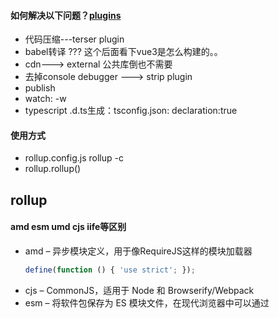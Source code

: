#### 如何解决以下问题？[plugins](https://github.com/rollup/awesome)
* 代码压缩---terser plugin
* babel转译 ??? 这个后面看下vue3是怎么构建的。。
* cdn---> external 公共库倒也不需要
* 去掉console debugger ---> strip plugin
* publish
* watch: -w
* typescript .d.ts生成：tsconfig.json: declaration:true

#### 使用方式
- rollup.config.js rollup -c
- rollup.rollup()


## rollup

#### amd esm umd cjs iife等区别
* amd – 异步模块定义，用于像RequireJS这样的模块加载器
    ```javascript
    define(function () { 'use strict'; });
    ```
* cjs – CommonJS，适用于 Node 和 Browserify/Webpack
* esm – 将软件包保存为 ES 模块文件，在现代浏览器中可以通过 <script type=module> 标签引入
* iife – 一个自动执行的功能，适合作为<script>标签。（如果要为应用程序创建一个捆绑包，您可能想要使用它，因为它会使文件大小变小。）
* umd – 通用模块定义，以amd，cjs 和 iife 为一体
    ```javascript
    (function (global, factory) {
  typeof exports === 'object' && typeof module !== 'undefined' ? factory(require('loadsh')) :
  typeof define === 'function' && define.amd ? define(['loadsh'], factory) :
  (global = typeof globalThis !== 'undefined' ? globalThis : global || self, factory(global.loadsh)); }(this, (function (loadsh) { 'use strict'; //code 
  })));//#sourceMappingURL=index.js.map

    ```
## rollup Plugin
### strip
```javascript
function strip(options = {}) {
  const include = options.include || '**/*.js';
  const { exclude } = options;
  const filter = createFilter(include, exclude);
  const sourceMap = options.sourceMap !== false;

  const removeDebuggerStatements = options.debugger !== false;
  const functions = (options.functions || ['console.*', 'assert.*']).map((keypath) =>
    keypath.replace(/\*/g, '\\w+').replace(/\./g, '\\s*\\.\\s*')
  );

  const labels = options.labels || [];

  const labelsPatterns = labels.map((l) => `${l}\\s*:`);

  const firstPass = [...functions, ...labelsPatterns];
  if (removeDebuggerStatements) {
    firstPass.push('debugger\\b');
  }

  const reFunctions = new RegExp(`^(?:${functions.join('|')})$`);
  const reFirstpass = new RegExp(`\\b(?:${firstPass.join('|')})`);
  const firstPassFilter = firstPass.length > 0 ? (code) => reFirstpass.test(code) : () => false;
  const UNCHANGED = null;

  return {
    name: 'strip',

    transform(code, id) {
      if (!filter(id) || !firstPassFilter(code)) {
        return UNCHANGED;
      }

      let ast;

      try {
        ast = this.parse(code);
      } catch (err) {
        err.message += ` in ${id}`;
        throw err;
      }

      const magicString = new MagicString(code);
      let edited = false;

      function remove(start, end) {
        while (whitespace.test(code[start - 1])) start -= 1;
        magicString.remove(start, end);
      }

      function isBlock(node) {
        return node && (node.type === 'BlockStatement' || node.type === 'Program');
      }

      function removeExpression(node) {
        const { parent } = node;

        if (parent.type === 'ExpressionStatement') {
          removeStatement(parent);
        } else {
          magicString.overwrite(node.start, node.end, '(void 0)');
        }

        edited = true;
      }

      function removeStatement(node) {
        const { parent } = node;

        if (isBlock(parent)) {
          remove(node.start, node.end);
        } else {
          magicString.overwrite(node.start, node.end, '(void 0);');
        }

        edited = true;
      }

      walk(ast, {
        enter(node, parent) {
          Object.defineProperty(node, 'parent', {
            value: parent,
            enumerable: false,
            configurable: true
          });

          if (sourceMap) {
            magicString.addSourcemapLocation(node.start);
            magicString.addSourcemapLocation(node.end);
          }

          if (removeDebuggerStatements && node.type === 'DebuggerStatement') {
            removeStatement(node);
            this.skip();
          } else if (node.type === 'LabeledStatement') {
            if (node.label && labels.includes(node.label.name)) {
              removeStatement(node);
              this.skip();
            }
          } else if (node.type === 'CallExpression') {
            const keypath = flatten(node.callee);
            if (keypath && reFunctions.test(keypath)) {
              removeExpression(node);
              this.skip();
            }
          }
        }
      });

      if (!edited) {
        return UNCHANGED;
      }

      code = magicString.toString();
      const map = sourceMap ? magicString.generateMap() : null;

      return { code, map };
    }
  };
}
```

## esbuild

[why fast](https://esbuild.github.io/faq/#why-is-esbuild-fast)

- 用go编写，并且编译成native code；JS JIT即时编译性能不高；
- go是为并行设计的，而JS不是。GO可以在线程之间共享内存；
- esbuild从零开始，避免了引用第三方库带来的不同ast之间转译的问题。
- 高效利用内存

cmd/esbuild/main.go主入口文件，cli.Run(osArgs)
pkg/cli/cli.go
pkg/api/api_impl.go

### esbuild plugin

#### 基本概念

##### Namespaces/Virtual Module

每个模块都有一个命名空间。

- 默认是file，对应的是是文件系统内的真实文件。
- esbuild额外提供了一个概念：虚拟模块（virtual module），也就是，即使import导入的文件A不真实存在于文件系统内，也能被解析；插件提供了一种创建虚拟模块的能力。

##### onResolve/onLoad

<font color="orange">onResolve</font>
解析每个模块的import导入时执行；可以用来标记需要特殊处理的模块，比如标记命名空间，或者更改文件路径。

<font color="orange">onLoad</font>
加载文件路径/命名空间，并指定不同的loader来编译该文件。

#### Vite中esbuild插件的用法

##### vite:dep-scan

```js
return {
  name: 'vite:dep-scan',
  setup(build) {
    const scripts: Record<string, OnLoadResult> = {}

    // external urls
    build.onResolve({ filter: externalRE }, ({ path }) => ({
      path,
      external: true
    }))

    // local scripts (`<script>` in Svelte and `<script setup>` in Vue)
    build.onResolve({ filter: virtualModuleRE }, ({ path }) => {
      return {
        // strip prefix to get valid filesystem path so esbuild can resolve imports in the file
        path: path.replace(virtualModulePrefix, ''),
        namespace: 'script'
      }
    })

    build.onLoad({ filter: /.*/, namespace: 'script' }, ({ path }) => {
      return scripts[path]
    })

    // extract scripts inside HTML-like files and treat it as a js module
    // const htmlTypesRE = /\.(html|vue|svelte|astro|imba)$/
    build.onLoad(
      { filter: htmlTypesRE, namespace: 'html' },
      async ({ path }) => {
        let raw = fs.readFileSync(path, 'utf-8')
        
        // ...省略
        return {
          loader: 'js',
          contents: js
        }
      }
    )
    
    // ... bare imports
    // css & json & wasm
  }
}
```

**TODO 学习下GO**